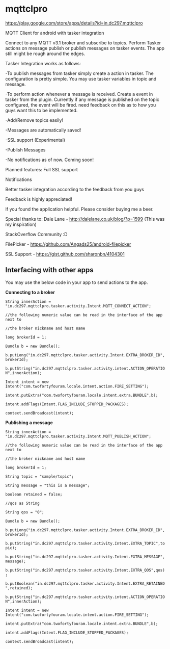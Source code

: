# mqttclpro 

https://play.google.com/store/apps/details?id=in.dc297.mqttclpro

MQTT Client for android with tasker integration



Connect to any MQTT v3.1 broker and subscribe to topics. Perform Tasker actions on message publish or publish messages on tasker events. The app still might be rough around the edges.

Tasker Integration works as follows:

-To publish messages from tasker simply create a action in tasker. The configuration is pretty simple. You may use tasker variables in topic and message.

-To perform action whenever a message is received. Create a event in tasker from the plugin. Currently if any message is published on the topic configured, the event will be fired. need feedback on this as to how you guys want this to be implemented.

-Add/Remove topics easily!

-Messages are automatically saved!

-SSL support (Experimental)

-Publish Messages

-No notifications as of now. Coming soon!

Planned features: Full SSL support

Notifications

Better tasker integration according to the feedback from you guys

Feedback is highly appreciated!

If you found the application helpful. Please consider buying me a beer.

Special thanks to: Dale Lane - http://dalelane.co.uk/blog/?p=1599 (This was my inspiration)

StackOverflow Community :D

FilePicker - https://github.com/Angads25/android-filepicker

SSL Support - https://gist.github.com/sharonbn/4104301

## Interfacing with other apps

You may use the below code in your app to send actions to the app.

**Connecting to a broker**

`String innerAction = "in.dc297.mqttclpro.tasker.activity.Intent.MQTT_CONNECT_ACTION";`

`//the following numeric value can be read in the interface of the app next to`

`//the broker nickname and host name`

`long brokerId = 1;`

`Bundle b = new Bundle();`

`b.putLong("in.dc297.mqttclpro.tasker.activity.Intent.EXTRA_BROKER_ID",brokerId);`

`b.putString("in.dc297.mqttclpro.tasker.activity.intent.ACTION_OPERATION",innerAction);`

`Intent intent = new Intent("com.twofortyfouram.locale.intent.action.FIRE_SETTING");`

`intent.putExtra("com.twofortyfouram.locale.intent.extra.BUNDLE",b);`

`intent.addFlags(Intent.FLAG_INCLUDE_STOPPED_PACKAGES);`

`context.sendBroadcast(intent);`

**Publishing a message**

`String innerAction = "in.dc297.mqttclpro.tasker.activity.Intent.MQTT_PUBLISH_ACTION";`

`//the following numeric value can be read in the interface of the app next to`

`//the broker nickname and host name`

`long brokerId = 1;`

`String topic = "sample/topic";`

`String message = "this is a message";`

`boolean retained = false;`

`//qos as String`

`String qos = "0";`

`Bundle b = new Bundle();`

`b.putLong("in.dc297.mqttclpro.tasker.activity.Intent.EXTRA_BROKER_ID",brokerId);`

`b.putString("in.dc297.mqttclpro.tasker.activity.Intent.EXTRA_TOPIC",topic);`

`b.putString("in.dc297.mqttclpro.tasker.activity.Intent.EXTRA_MESSAGE",message);`

`b.putString("in.dc297.mqttclpro.tasker.activity.Intent.EXTRA_QOS",qos);`

`b.putBoolean("in.dc297.mqttclpro.tasker.activity.Intent.EXTRA_RETAINED",retained);`

`b.putString("in.dc297.mqttclpro.tasker.activity.intent.ACTION_OPERATION",innerAction);`

`Intent intent = new Intent("com.twofortyfouram.locale.intent.action.FIRE_SETTING");`

`intent.putExtra("com.twofortyfouram.locale.intent.extra.BUNDLE",b);`

`intent.addFlags(Intent.FLAG_INCLUDE_STOPPED_PACKAGES);`

`context.sendBroadcast(intent);`
